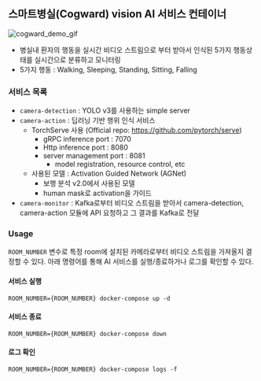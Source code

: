 ## 스마트병실(Cogward) vision AI 서비스 컨테이너

![cogward_demo_gif](media/cogward_demo.gif)

- 병실내 환자의 행동을 실시간 비디오 스트림으로 부터 받아서 인식된 5가지 행동상태를 실시간으로 분류하고 모니터링
- 5가지 행동 : Walking, Sleeping, Standing, Sitting, Falling

### 서비스 목록

- `camera-detection` : YOLO v3를 사용하는 simple server
- `camera-action` : 딥러닝 기반 행위 인식 서비스
  - TorchServe 사용 (Official repo: https://github.com/pytorch/serve)
    - gRPC inference port : 7070
    - Http inference port : 8080
    - server management port : 8081
      - model registration, resource control, etc
  - 사용된 모델 : Activation Guided Network (AGNet)
    - 보행 분석 v2.0에서 사용된 모델
    - human mask로 activation을 가이드
- `camera-monitor` : Kafka로부터 비디오 스트림을 받아서 camera-detection, camera-action 모듈에 API 요청하고 그 결과를 Kafka로 전달

### Usage

`ROOM_NUMBER` 변수로 특정 room에 설치된 카메라로부터 비디오 스트림을 가져올지 결정할 수 있다. 아래 명령어를 통해 AI 서비스를 실행/종료하거나 로그를 확인할 수 있다.

#### 서비스 실행

```
ROOM_NUMBER={ROOM_NUMBER} docker-compose up -d
```

#### 서비스 종료

```
ROOM_NUMBER={ROOM_NUMBER} docker-compose down
```

#### 로그 확인

```
ROOM_NUMBER={ROOM_NUMBER} docker-compose logs -f
```
